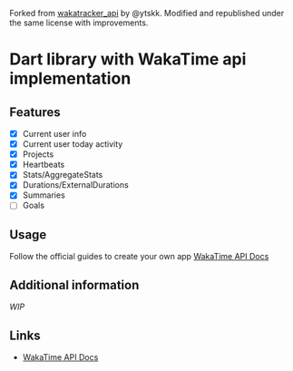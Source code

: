 Forked from [wakatracker_api](https://github.com/ytskk/wakatracker_api) by @ytskk.
Modified and republished under the same license with improvements.

# Dart library with WakaTime api implementation

## Features

- [x] Current user info
- [x] Current user today activity
- [x] Projects
- [x] Heartbeats
- [x] Stats/AggregateStats
- [x] Durations/ExternalDurations
- [x] Summaries
- [ ] Goals

## Usage

Follow the official guides to create your own app [WakaTime API Docs](https://wakatime.com/developers)

## Additional information

_WIP_

## Links

- [WakaTime API Docs](https://wakatime.com/developers)
